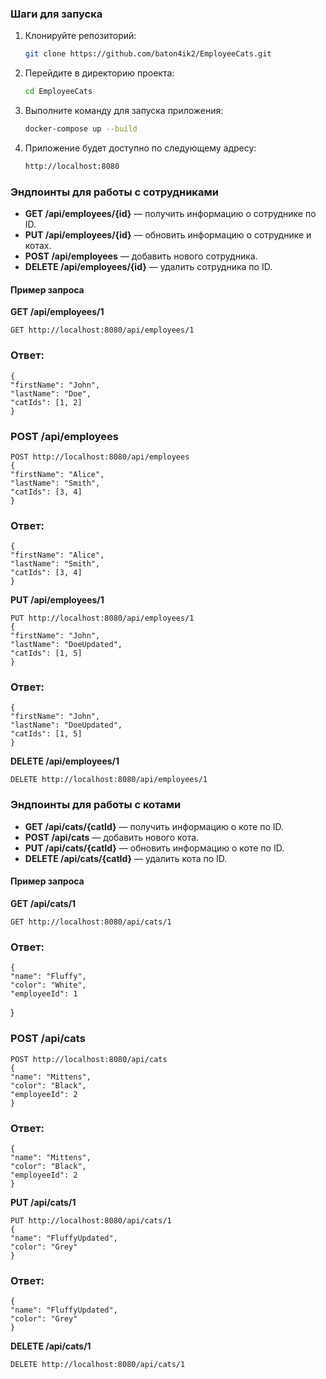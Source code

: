 ### Шаги для запуска

1. Клонируйте репозиторий:

   ```bash
   git clone https://github.com/baton4ik2/EmployeeCats.git

2. Перейдите в директорию проекта:

    ```bash
    cd EmployeeCats

3. Выполните команду для запуска приложения:
    
    ```bash
    docker-compose up --build
   
4. Приложение будет доступно по следующему адресу:

    ```bash
   http://localhost:8080

### Эндпоинты для работы с сотрудниками

- **GET /api/employees/{id}** — получить информацию о сотруднике по ID.
- **PUT /api/employees/{id}** — обновить информацию о сотруднике и котах.
- **POST /api/employees** —  добавить нового сотрудника.
- **DELETE /api/employees/{id}** — удалить сотрудника по ID.

#### Пример запроса

**GET /api/employees/1**

    GET http://localhost:8080/api/employees/1

### Ответ:

    {
    "firstName": "John",
    "lastName": "Doe",
    "catIds": [1, 2]
    }

### POST /api/employees

    POST http://localhost:8080/api/employees
    {
    "firstName": "Alice",
    "lastName": "Smith",
    "catIds": [3, 4]
    }

### Ответ:

    {
    "firstName": "Alice",
    "lastName": "Smith",
    "catIds": [3, 4]
    }

**PUT /api/employees/1**

    PUT http://localhost:8080/api/employees/1 
    {
    "firstName": "John",
    "lastName": "DoeUpdated",
    "catIds": [1, 5]
    }

### Ответ:

    {
    "firstName": "John",
    "lastName": "DoeUpdated",
    "catIds": [1, 5]
    }

**DELETE /api/employees/1**

    DELETE http://localhost:8080/api/employees/1

### Эндпоинты для работы с котами

- **GET /api/cats/{catId}** — получить информацию о коте по ID.
- **POST /api/cats** — добавить нового кота.
- **PUT /api/cats/{catId}** — обновить информацию о коте по ID.
- **DELETE /api/cats/{catId}** — удалить кота по ID.

#### Пример запроса

**GET /api/cats/1**

    GET http://localhost:8080/api/cats/1

### Ответ:

    {
    "name": "Fluffy",
    "color": "White",
    "employeeId": 1
}

### POST /api/cats

    POST http://localhost:8080/api/cats
    {
    "name": "Mittens",
    "color": "Black",
    "employeeId": 2
    }

### Ответ:

    {
    "name": "Mittens",
    "color": "Black",
    "employeeId": 2
    }

**PUT /api/cats/1**

    PUT http://localhost:8080/api/cats/1
    {
    "name": "FluffyUpdated",
    "color": "Grey"
    }

### Ответ:

    {
    "name": "FluffyUpdated",
    "color": "Grey"
    }

**DELETE /api/cats/1**

    DELETE http://localhost:8080/api/cats/1

